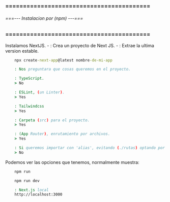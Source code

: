 ### ========================================= ###
###### ===--- Instalacion por (npm) ---=== ######
### ========================================= ###

Instalamos NextJS.
	- [](create-next-app): Crea un proyecto de Next JS.
	- [](latest): Extrae la ultima version estable.

```bat
	npx create-next-app@latest nombre-de-mi-app

	: Nos preguntara que cosas queremos en el proyecto.

	: TypeScript.
	> No

	: ESLint, (un Linter).
	> Yes

	: Tailwindcss
	> Yes

	: Carpeta (src) para el proyecto.
	> Yes

	: (App Router), enrutamiento por archivos.
	> Yes

	: Si queremos importar con 'alias', evitando (./rutas) optando por (@).
	> No
```

Podemos ver las opciones que tenemos, normalmente muestra: 
<!--
	--- (start): Para correr el servidor de (produccion).
	--- (dev): Para correr el servidor de (desarrollo).
	--- (built): Para compilar todos los archivos.
	--- (lint): Para correr el Linter.
-->

```bat
	npm run
```

<!-- Ahora procedemos a correr el servidor. -->

```bat
	npm run dev

	: Next.js local
	http://localhost:3000
```